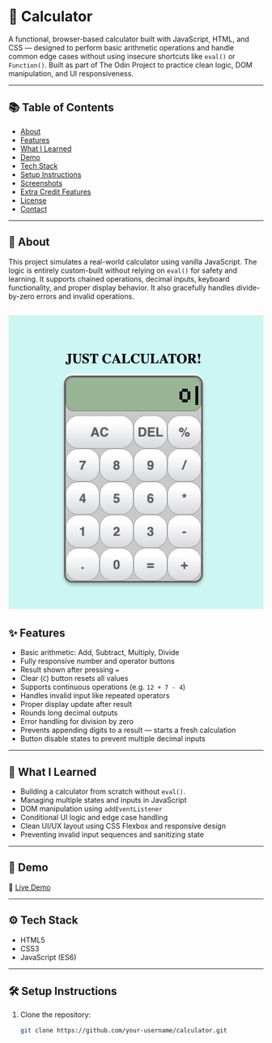 # 🧮 Calculator

A functional, browser-based calculator built with JavaScript, HTML, and CSS — designed to perform basic arithmetic operations and handle common edge cases without using insecure shortcuts like `eval()` or `Function()`. Built as part of The Odin Project to practice clean logic, DOM manipulation, and UI responsiveness.

---

## 📚 Table of Contents

- [About](##about)
- [Features](##features)
- [What I Learned](##what-i-learned)
- [Demo](##demo)
- [Tech Stack](##tech-stack)
- [Setup Instructions](##setup-instructions)
- [Screenshots](##screenshots)
- [Extra Credit Features](##extra-credit-features)
- [License](#license)
- [Contact](#contact)

---

## 🧠 About

This project simulates a real-world calculator using vanilla JavaScript. The logic is entirely custom-built without relying on `eval()` for safety and learning. It supports chained operations, decimal inputs, keyboard functionality, and proper display behavior. It also gracefully handles divide-by-zero errors and invalid operations.

![Default Layout](screenshot/s1.png)
---

## ✨ Features

- Basic arithmetic: Add, Subtract, Multiply, Divide
- Fully responsive number and operator buttons
- Result shown after pressing `=`
- Clear (`C`) button resets all values
- Supports continuous operations (e.g. `12 + 7 - 4`)
- Handles invalid input like repeated operators
- Proper display update after result
- Rounds long decimal outputs
- Error handling for division by zero
- Prevents appending digits to a result — starts a fresh calculation
- Button disable states to prevent multiple decimal inputs

---

## 🧠 What I Learned

- Building a calculator from scratch without `eval()`.
- Managing multiple states and inputs in JavaScript
- DOM manipulation using `addEventListener`
- Conditional UI logic and edge case handling
- Clean UI/UX layout using CSS Flexbox and responsive design
- Preventing invalid input sequences and sanitizing state

---

## 🚀 Demo

🔗 [Live Demo](https://jobs-code.github.io/Calculator_TOP/)  

---

## ⚙️ Tech Stack

- HTML5
- CSS3
- JavaScript (ES6)

---

## 🛠 Setup Instructions

1. Clone the repository:
   ```bash
   git clone https://github.com/your-username/calculator.git
